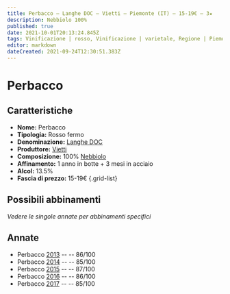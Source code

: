 ```yaml
---
title: Perbacco – Langhe DOC – Vietti – Piemonte (IT) – 15-19€ – 3★
description: Nebbiolo 100%
published: true
date: 2021-10-01T20:13:24.845Z
tags: Vinificazione | rosso, Vinificazione | varietale, Regione | Piemonte (IT), Vitigni | Nebbiolo, Valutazioni | 3 stelle, Prezzi | 15-19€
editor: markdown
dateCreated: 2021-09-24T12:30:51.383Z
---
```


 # Perbacco

## Caratteristiche
- **Nome:** Perbacco
- **Tipologia:** Rosso fermo
- **Denominazione:** [Langhe DOC](/denominazioni/Italia/Piemonte/DOC/Langhe) 
- **Produttore:** [Vietti](/produttori/Italia/Piemonte/Vietti)
- **Composizione:** 100% [Nebbiolo](/vitigni/Italia/bacca-nera/nebbiolo)
- **Affinamento:** 1 anno in botte + 3 mesi in acciaio 
- **Alcol:** 13.5%
- **Fascia di prezzo:** 15-19€
{.grid-list}



## Possibili abbinamenti
*Vedere le singole annate per abbinamenti specifici*

## Annate
- Perbacco [2013](vini/Italia/Piemonte/Vietti/Perbacco/2013) -- <span class="star-3"></span> -- 86/100
- Perbacco [2014](vini/Italia/Piemonte/Vietti/Perbacco/2014) -- <span class="star-3"></span> -- 85/100
- Perbacco [2015](vini/Italia/Piemonte/Vietti/Perbacco/2015) -- <span class="star-3"></span> -- 87/100
- Perbacco [2016](vini/Italia/Piemonte/Vietti/Perbacco/2016) -- <span class="star-3"></span> -- 86/100
- Perbacco [2017](vini/Italia/Piemonte/Vietti/Perbacco/2017) -- <span class="star-3"></span> -- 85/100